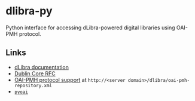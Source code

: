 # dlibra-py
Python interface for accessing dLibra-powered digital libraries using OAI-PMH protocol.

## Links

* [dLibra documentation](https://docs.psnc.pl/display/DLI6)
* [Dublin Core RFC](https://www.ietf.org/rfc/rfc2413.txt)
* [OAI-PMH protocol support](https://docs.psnc.pl/pages/viewpage.action?pageId=65600) at `http://<server domain>/dlibra/oai-pmh-repository.xml`
* [`pyoai`](https://pypi.org/project/pyoai/)
